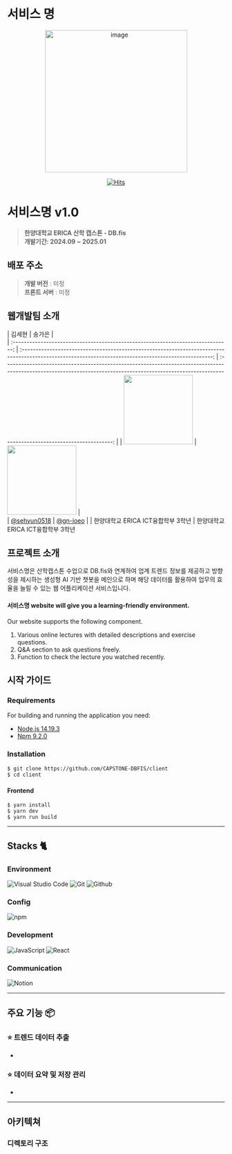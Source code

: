 # 서비스 명

<div align="center">
<img width="329" alt="image" src="">

[![Hits](https://hits.seeyoufarm.com/api/count/incr/badge.svg?url=https%3A%2F%2Fgithub.com%2FVoluntain-SKKU%2FVoluntain-2nd&count_bg=%2379C83D&title_bg=%23555555&icon=&icon_color=%23E7E7E7&title=hits&edge_flat=false)](https://hits.seeyoufarm.com)

</div>

# 서비스명 v1.0
> **한양대학교 ERICA 산학 캡스톤 - DB.fis** <br/> **개발기간: 2024.09 ~ 2025.01**

## 배포 주소

> **개발 버전** : 미정 <br>
> **프론트 서버** : 미정 <br>

## 웹개발팀 소개

|      김세현       |          송가은         |                                                                                                          
| :------------------------------------------------------------------------------: | :---------------------------------------------------------------------------------------------------------------------------------------------------: | :---------------------------------------------------------------------------------------------------------------------------------------------------------------------------------------------------: | 
|   <img width="160px" src="https://avatars.githubusercontent.com/u/31209436?s=400&u=e146ca1890b535632d621e9b7c0d0215edafac35&v=4" />    |                      <img width="160px" src="https://avatars.githubusercontent.com/u/139464294?v=4" />    |                  
|   [@sehyun0518](https://github.com/sehyun0518)   |    [@gn-ioeo](https://github.com/gn-ioeo)  |
| 한양대학교 ERICA ICT융합학부 3학년 | 한양대학교 ERICA ICT융합학부 3학년

## 프로젝트 소개

서비스명은 산학캡스톤 수업으로 DB.fis와 연계하여 업계 트렌드 정보를 제공하고 방향성을 제시하는 생성형 AI 기반 챗봇을 메인으로 하며 해당 데이터를 활용하여 업무의 효율을 늘릴 수 있는 웹 어플리케이션 서비스입니다.

#### 서비스명 website will give you a learning-friendly environment.

Our website supports the following component.
1. Various online lectures with detailed descriptions and exercise questions.
2. Q&A section to ask questions freely.
3. Function to check the lecture you watched recently.

## 시작 가이드
### Requirements
For building and running the application you need:

- [Node.js 14.19.3](https://nodejs.org/ca/blog/release/v14.19.3/)
- [Npm 9.2.0](https://www.npmjs.com/package/npm/v/9.2.0)

### Installation
``` bash
$ git clone https://github.com/CAPSTONE-DBFIS/client
$ cd client
```

#### Frontend
```
$ yarn install
$ yarn dev
$ yarn run build

```

---

## Stacks 🐈

### Environment
![Visual Studio Code](https://img.shields.io/badge/Visual%20Studio%20Code-007ACC?style=for-the-badge&logo=Visual%20Studio%20Code&logoColor=white)
![Git](https://img.shields.io/badge/Git-F05032?style=for-the-badge&logo=Git&logoColor=white)
![Github](https://img.shields.io/badge/GitHub-181717?style=for-the-badge&logo=GitHub&logoColor=white)             

### Config
![npm](https://img.shields.io/badge/npm-CB3837?style=for-the-badge&logo=npm&logoColor=white)        

### Development
![JavaScript](https://img.shields.io/badge/JavaScript-F7DF1E?style=for-the-badge&logo=Javascript&logoColor=white)
![React](https://img.shields.io/badge/React-20232A?style=for-the-badge&logo=react&logoColor=61DAFB)

### Communication
![Notion](https://img.shields.io/badge/Notion-000000?style=for-the-badge&logo=Notion&logoColor=white)

---
## 주요 기능 📦

### ⭐️ 트렌드 데이터 추출
- 

### ⭐️ 데이터 요약 및 저장 관리
- 

---
## 아키텍쳐

### 디렉토리 구조
<!--
```bash
client : 프론트엔드
    ├── README.md
    ├── components
    │   ├── 
    ├── config
    │   └── 
    ├── lib
    │   ├── context.js
    ├── package-lock.json
    ├── package.json
    ├── pages
    │   ├── _app.js
    ├── public
    │   ├── favicon.ico
    │   └── logo_about.png
    └── styles
        └── Home.module.css

```

<!--
```bash
voluntain-app/ : 프론트엔드
    ├── components/
    │   ├──  파일 이름 : 설명
    ├── config/
    │   └── 파일 이름 : 설명
    ├── pages/
    │   ├── _app.js : 설명
    ├── public/
    │   ├── favicon.ico : 네비게이션바 이미지
    │   └── logo_about.png : about 페이지 로고 이미지
    │
    └── styles/
        └── 파일 이름 : 설명

```
-->
